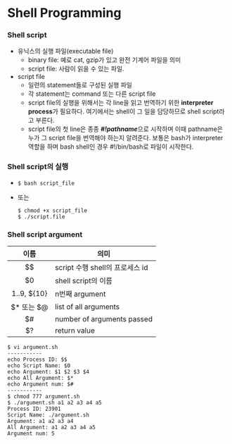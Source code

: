 # Shell Programming

### Shell script

- 유닉스의 실행 파일(executable file)
  - binary file: 예로 cat, gzip가 있고 완전 기계어 파일을 의미
  - script file: 사람이 읽을 수 있는 파일.
- script file
  - 일련의 statement들로 구성된 실행 파일
  - 각 statement는 command 또는 다른 script file
  - script file의 실행을 위해서는 각 line을 읽고 번역하기 위한 **interpreter process**가 필요하다. 여기에서는 shell이 그 일을 담당하므로 shell script라고 부른다.
  - script file의 첫 line은 종종 ***#!pathname***으로 시작하며 이때 pathname은 누가 그 script file을 번역해야 하는지 알려준다. 보통은 bash가 interpreter 역할을 하며 bash shell인 경우 #!/bin/bash로 파일이 시작한다.

### Shell script의 실행

- ```
  $ bash script_file
  ```

- 또는

  ```
  $ chmod +x script_file
  $ ./script.file
  ```



### Shell script argument

|     이름      | 의미                            |
| :-----------: | ------------------------------- |
|      $$       | script 수행 shell의 프로세스 id |
|      $0       | shell script의 이름             |
| $1..$9, ${10} | n번째 argument                  |
|  $* 또는 $@   | list of all arguments           |
|      $#       | number of arguments passed      |
|      $?       | return value                    |

```
$ vi argument.sh
-----------
echo Process ID: $$
echo Script Name: $0
echo Argument: $1 $2 $3 $4
echo All Argument: $*
echo Argument num: $#
-----------
$ chmod 777 argument.sh
$ ./argument.sh a1 a2 a3 a4 a5
Process ID: 23901
Script Name: ./argument.sh
Argument: a1 a2 a3 a4
All Argument: a1 a2 a3 a4 a5
Argument num: 5
```

